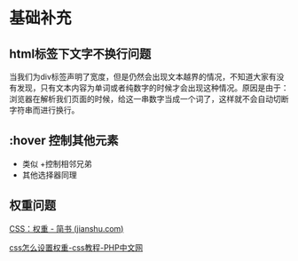 # 基础补充

## html标签下文字不换行问题

当我们为div标签声明了宽度，但是仍然会出现文本越界的情况，不知道大家有没有发现，只有文本内容为单词或者纯数字的时候才会出现这种情况。原因是由于：浏览器在解析我们页面的时候，给这一串数字当成一个词了，这样就不会自动切断字符串而进行换行。

## :hover 控制其他元素

+ 类似 +控制相邻兄弟
+ 其他选择器同理

## 权重问题

[CSS：权重 - 简书 (jianshu.com)](https://www.jianshu.com/p/a8cf1e55032c)

[css怎么设置权重-css教程-PHP中文网](https://www.php.cn/css-tutorial-479072.html)
